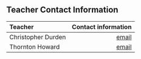## Teacher Contact Information

<center>

| Teacher | Contact information |
|:------- |-------------------:|
| Christopher Durden | [email](http://schools.cms.k12.nc.us/jmalexanderMS/_layouts/15/charmeckschoolfiles/mailrobot.aspx?address=christopherl.durden) |
| Thornton Howard | [email](http://schools.cms.k12.nc.us/jmalexanderMS/_layouts/15/charmeckschoolfiles/mailrobot.aspx?address=thornton1.howard) |

</center>
